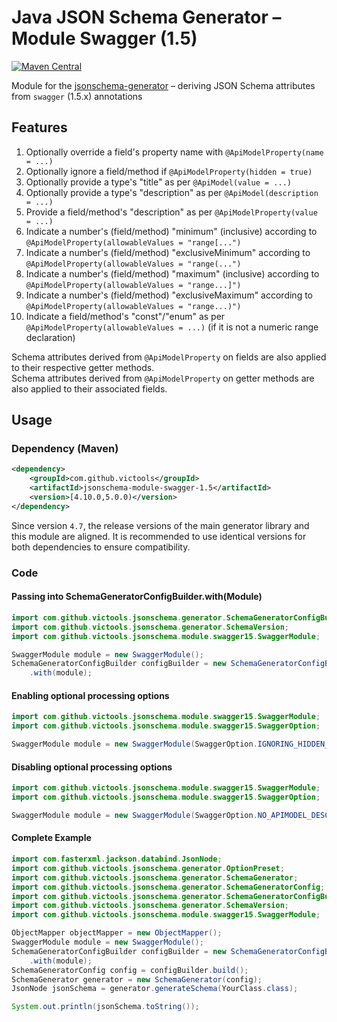 # Java JSON Schema Generator – Module Swagger (1.5)
[![Maven Central](https://maven-badges.herokuapp.com/maven-central/com.github.victools/jsonschema-module-swagger-1.5/badge.svg)](https://maven-badges.herokuapp.com/maven-central/com.github.victools/jsonschema-module-swagger-1.5)

Module for the [jsonschema-generator](../jsonschema-generator) – deriving JSON Schema attributes from `swagger` (1.5.x) annotations

## Features
1. Optionally override a field's property name with `@ApiModelProperty(name = ...)`
2. Optionally ignore a field/method if `@ApiModelProperty(hidden = true)`
3. Optionally provide a type's "title" as per `@ApiModel(value = ...)`
4. Optionally provide a type's "description" as per `@ApiModel(description = ...)`
5. Provide a field/method's "description" as per `@ApiModelProperty(value = ...)`
6. Indicate a number's (field/method) "minimum" (inclusive) according to `@ApiModelProperty(allowableValues = "range[...")`
7. Indicate a number's (field/method) "exclusiveMinimum" according to `@ApiModelProperty(allowableValues = "range(...")`
8. Indicate a number's (field/method) "maximum" (inclusive) according to `@ApiModelProperty(allowableValues = "range...]")`
9. Indicate a number's (field/method) "exclusiveMaximum" according to `@ApiModelProperty(allowableValues = "range...)")`
10. Indicate a field/method's "const"/"enum" as per `@ApiModelProperty(allowableValues = ...)` (if it is not a numeric range declaration)

Schema attributes derived from `@ApiModelProperty` on fields are also applied to their respective getter methods.  
Schema attributes derived from `@ApiModelProperty` on getter methods are also applied to their associated fields.

## Usage
### Dependency (Maven)
```xml
<dependency>
    <groupId>com.github.victools</groupId>
    <artifactId>jsonschema-module-swagger-1.5</artifactId>
    <version>[4.10.0,5.0.0)</version>
</dependency>
```

Since version `4.7`, the release versions of the main generator library and this module are aligned.
It is recommended to use identical versions for both dependencies to ensure compatibility.

### Code
#### Passing into SchemaGeneratorConfigBuilder.with(Module)
```java
import com.github.victools.jsonschema.generator.SchemaGeneratorConfigBuilder;
import com.github.victools.jsonschema.generator.SchemaVersion;
import com.github.victools.jsonschema.module.swagger15.SwaggerModule;
```
```java
SwaggerModule module = new SwaggerModule();
SchemaGeneratorConfigBuilder configBuilder = new SchemaGeneratorConfigBuilder(SchemaVersion.DRAFT_2019_09)
    .with(module);
```

#### Enabling optional processing options
```java
import com.github.victools.jsonschema.module.swagger15.SwaggerModule;
import com.github.victools.jsonschema.module.swagger15.SwaggerOption;
```
```java
SwaggerModule module = new SwaggerModule(SwaggerOption.IGNORING_HIDDEN_PROPERTIES, SwaggerOption.ENABLE_PROPERTY_NAME_OVERRIDES);
```

#### Disabling optional processing options
```java
import com.github.victools.jsonschema.module.swagger15.SwaggerModule;
import com.github.victools.jsonschema.module.swagger15.SwaggerOption;
```
```java
SwaggerModule module = new SwaggerModule(SwaggerOption.NO_APIMODEL_DESCRIPTION, SwaggerOption.NO_APIMODEL_TITLE);
```

#### Complete Example
```java
import com.fasterxml.jackson.databind.JsonNode;
import com.github.victools.jsonschema.generator.OptionPreset;
import com.github.victools.jsonschema.generator.SchemaGenerator;
import com.github.victools.jsonschema.generator.SchemaGeneratorConfig;
import com.github.victools.jsonschema.generator.SchemaGeneratorConfigBuilder;
import com.github.victools.jsonschema.generator.SchemaVersion;
import com.github.victools.jsonschema.module.swagger15.SwaggerModule;
```
```java
ObjectMapper objectMapper = new ObjectMapper();
SwaggerModule module = new SwaggerModule();
SchemaGeneratorConfigBuilder configBuilder = new SchemaGeneratorConfigBuilder(SchemaVersion.DRAFT_2019_09, OptionPreset.PLAIN_JSON)
    .with(module);
SchemaGeneratorConfig config = configBuilder.build();
SchemaGenerator generator = new SchemaGenerator(config);
JsonNode jsonSchema = generator.generateSchema(YourClass.class);

System.out.println(jsonSchema.toString());
```
